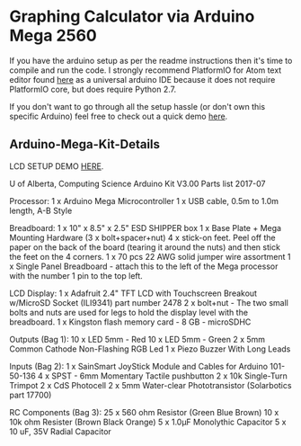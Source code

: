 # Graphing Calculator via Arduino Mega 2560

If you have the arduino setup as per the readme instructions then it's time to compile and run the code. I strongly recommend PlatformIO for Atom text editor found [here](http://docs.platformio.org/en/latest/ide/atom.html#ide-atom) as a universal arduino IDE because it does not require PlatformIO core, but does require Python 2.7.

If you don't want to go through all the setup hassle (or don't own this specific Arduino) feel free to check out a quick demo [here](https://photos.app.goo.gl/Ue2hyfX6E98dUeu53).

## Arduino-Mega-Kit-Details

LCD SETUP DEMO [HERE](https://photos.app.goo.gl/OuIPHRof7RhlrHyw2).

U of Alberta, Computing Science
Arduino Kit V3.00 Parts list
2017-07

Processor:
 1 x Arduino Mega Microcontroller
 1 x USB cable, 0.5m to 1.0m length, A-B Style

Breadboard:
 1 x 10" x 8.5" x 2.5" ESD SHIPPER box
 1 x Base Plate + Mega Mounting Hardware (3 x bolt+spacer+nut)
 4 x stick-on feet.  Peel off the paper on the back of the board (tearing
    it around the nuts) and then stick the feet on the 4 corners.
 1 x 70 pcs 22 AWG solid jumper wire assortment
 1 x Single Panel Breadboard - attach this to the left of the Mega processor
    with the number 1 pin to the top left.

LCD Display:
 1 x Adafruit 2.4" TFT LCD with Touchscreen Breakout w/MicroSD Socket 
    (ILI9341) part number 2478
 2 x bolt+nut - The two small bolts and nuts are used for legs to hold the
    display level with the breadboard.
 1 x Kingston flash memory card - 8 GB - microSDHC

Outputs (Bag 1):
10 x LED 5mm - Red
10 x LED 5mm - Green
 2 x 5mm Common Cathode Non-Flashing RGB Led
 1 x Piezo Buzzer With Long Leads

Inputs (Bag 2):
 1 x SainSmart JoyStick Module and Cables for Arduino 101-50-136
 4 x SPST - 6mm Momentary Tactile pushbutton
 2 x 10k Single-Turn Trimpot
 2 x CdS Photocell
 2 x 5mm Water-clear Phototransistor (Solarbotics part 17700)

RC Components (Bag 3):
25 x 560 ohm Resistor (Green Blue Brown) 
10 x 10k ohm Resister (Brown Black Orange)
 5 x 1.0μF Monolythic Capacitor
 5 x 10 uF, 35V Radial Capacitor
